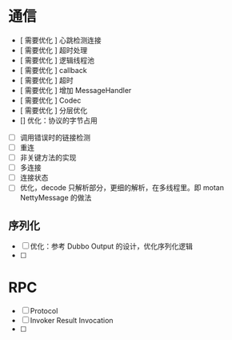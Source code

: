 # 通信

* [ 需要优化 ] 心跳检测连接
* [ 需要优化 ] 超时处理
* [ 需要优化 ] 逻辑线程池
* [ 需要优化 ] callback
* [ 需要优化 ] 超时
* [ 需要优化 ] 增加 MessageHandler
* [ 需要优化 ] Codec
* [ 需要优化 ] 分层优化
* [] 优化：协议的字节占用
* [ ] 调用错误时的链接检测
* [ ] 重连
* [ ] 非关键方法的实现
* [ ] 多连接
* [ ] 连接状态
* [ ] 优化，decode 只解析部分，更细的解析，在多线程里。即 motan NettyMessage 的做法

## 序列化

* [ ] 优化：参考 Dubbo Output 的设计，优化序列化逻辑
* [ ]

# RPC

* [ ] Protocol
* [ ] Invoker Result Invocation
* [ ]